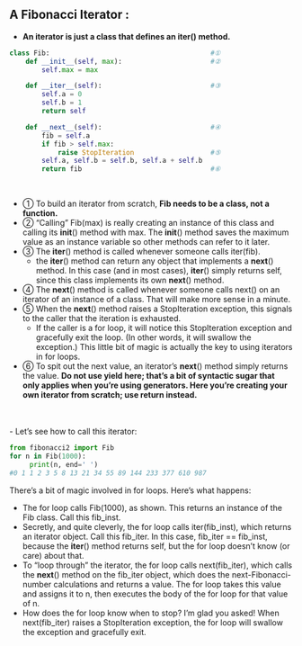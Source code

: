 

## A Fibonacci Iterator :

- **An iterator is just a class that defines an __iter__() method.**

```python
class Fib:                                        #①
    def __init__(self, max):                      #②
        self.max = max

    def __iter__(self):                           #③
        self.a = 0
        self.b = 1
        return self

    def __next__(self):                           #④
        fib = self.a
        if fib > self.max:
            raise StopIteration                   #⑤
        self.a, self.b = self.b, self.a + self.b
        return fib                                #⑥
```
</br>

- ① To build an iterator from scratch, **Fib needs to be a class, not a function.**
- ② “Calling” Fib(max) is really creating an instance of this class and calling its __init__() method with max. The __init__() method saves the maximum value as an instance variable so other methods can refer to it later.
- ③ The __iter__() method is called whenever someone calls iter(fib).
    - the __iter__() method can return any object that implements a __next__() method. In this case (and in most cases), __iter__() simply returns self, since this class implements its own __next__() method.
- ④ The __next__() method is called whenever someone calls next() on an iterator of an instance of a class. That will make more sense in a minute.
- ⑤ When the __next__() method raises a StopIteration exception, this signals to the caller that the iteration is exhausted.
    - If the caller is a for loop, it will notice this StopIteration exception and gracefully exit the loop. (In other words, it will swallow the exception.) This little bit of magic is actually the key to using iterators in for loops.
- ⑥ To spit out the next value, an iterator’s __next__() method simply returns the value. **Do not use yield here; that’s a bit of syntactic sugar that only applies when you’re using generators. Here you’re creating your own iterator from scratch; use return instead.**

</br>
</br>
- Let’s see how to call this iterator:

``` python
from fibonacci2 import Fib
for n in Fib(1000):
     print(n, end=' ')
#0 1 1 2 3 5 8 13 21 34 55 89 144 233 377 610 987
```

There’s a bit of magic involved in for loops. Here’s what happens:
- The for loop calls Fib(1000), as shown. This returns an instance of the Fib class. Call this fib_inst.
- Secretly, and quite cleverly, the for loop calls iter(fib_inst), which returns an iterator object. Call this fib_iter. In this case, fib_iter == fib_inst, because the __iter__() method returns self, but the for loop doesn’t know (or care) about that.
- To “loop through” the iterator, the for loop calls next(fib_iter), which calls the __next__() method on the fib_iter object, which does the next-Fibonacci-number calculations and returns a value. The for loop takes this value and assigns it to n, then executes the body of the for loop for that value of n.
- How does the for loop know when to stop? I’m glad you asked! When next(fib_iter) raises a StopIteration exception, the for loop will swallow the exception and gracefully exit.